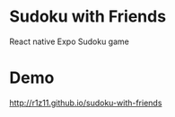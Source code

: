 # Sudoku with Friends
 React native Expo Sudoku game 

 # Demo
 http://r1z11.github.io/sudoku-with-friends
 